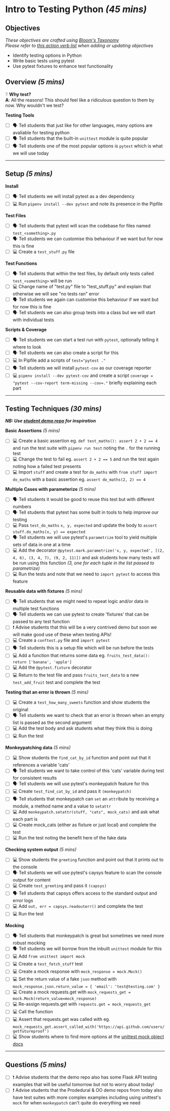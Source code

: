 # Intro to Testing Python _(45 mins)_

## Objectives
_These objectives are crafted using [Bloom's Taxonomy](https://tips.uark.edu/using-blooms-taxonomy/) \
Please refer to [this action verb list](https://tips.uark.edu/blooms-taxonomy-verb-chart/) when adding or updating objectives_
- Identify testing options in Python
- Write basic tests using pytest
- Use pytest fixtures to enhance test functionality

## Overview _(5 mins)_
:grey_question: **Why test?** \
**A**: All the reasons! This should feel like a ridiculous question to them by now. Why wouldn't we test?

**Testing Tools**
- [ ] :speaking_head: Tell students that just like for other languages, many options are avaliable for testing python
- [ ] :speaking_head: Tell students that the built-in `unittest` module is quite popular
- [ ] :speaking_head: Tell students one of the most popular options is `pytest` which is what we will use today

---

## Setup _(5 mins)_

**Install** 
- [ ] :speaking_head: Tell students we will install pytest as a dev dependency 
- [ ] :computer: Run `pipenv install --dev pytest` and note its presence in the Pipfile

**Test Files** 
- [ ] :speaking_head: Tell students that pytest will scan the codebase for files named `test_<something>.py`
- [ ] :speaking_head: Tell students we can customise this behaviour if we want but for now this is fine
- [ ] :computer: Create a `test_stuff.py` file

**Test Functions** 
- [ ] :speaking_head: Tell students that within the test files, by default only tests called `test_<something>` will be run
- [ ] :computer: Change name of "test.py" file to "test_stuff.py" and explain that otherwise we will see "no tests ran" error
- [ ] :speaking_head: Tell students we again can customise this behaviour if we want but for now this is fine
- [ ] :speaking_head: Tell students we can also group tests into a class but we will start with individual tests

**Scripts & Coverage**
- [ ] :speaking_head: Tell students we can start a test run with `pytest`, optionally telling it where to look
- [ ] :speaking_head: Tell students we can also create a script for this
- [ ] :computer: In Pipfile add a scripts of `test="pytest ."`
- [ ] :speaking_head: Tell students we will install `pytest-cov` as our coverage reporter
- [ ] :computer: `pipenv install --dev pytest-cov` and create a script `coverage = "pytest --cov-report term-missing --cov=."` briefly explaining each part

---

## Testing Techniques _(30 mins)_
_**NB: Use [student demo repo](https://github.com/getfutureproof/fp_study_notes_testing_with_pytest/blob/master/essentials/test_stuff.py) for inspiration**_

**Basic Assertions** _(5 mins)_
- [ ] :computer: Create a basic assertion eg. `def test_maths(): assert 2 + 2 == 4` and run the test suite with `pipenv run test` noting the `.` for the running test
- [ ] :computer: Change the test to fail eg. `assert 2 + 2 == 5` and run the test again noting how a failed test presents
- [ ] :computer: Import `stuff` and create a test for `do_maths` with `from stuff import do_maths` with a basic assertion eg. `assert do_maths(2, 2) == 4`

**Multiple Cases with parameterize** _(5 mins)_
- [ ] :speaking_head: Tell students it would be good to reuse this test but with different numbers
- [ ] :speaking_head: Tell students that pytest has some built in tools to help improve our testing
- [ ] :computer: Pass `test_do_maths` `x, y, expected` and update the body to `assert stuff.do_maths(x, y) == expected`
- [ ] :speaking_head: Tell students we will use pytest's `parametrize` tool to yield multiple sets of data in one at a time
- [ ] :computer: Add the decorator `@pytest.mark.parametrize('x, y, expected', [(2, 4, 6), (3, 4, 7), (9, 2, 11)])` and ask students how many tests will be run using this function _(3, one for each tuple in the list passed to parametrize)_
- [ ] :computer: Run the tests and note that we need to `import pytest` to access this feature

**Reusable data with fixtures** _(5 mins)_
- [ ] :speaking_head: Tell students that we might need to repeat logic and/or data in multiple test functions
- [ ] :speaking_head: Tell students we can use pytest to create 'fixtures' that can be passed to any test function
- [ ] :exclamation: Advise students that this will be a very contrived demo but soon we will make good use of these when testing APIs!
- [ ] :computer: Create a `conftest.py` file and `import pytest`
- [ ] :speaking_head: Tell students this is a setup file which will be run before the tests
- [ ] :computer: Add a function that returns some data eg. `fruits_test_data(): return ['banana', 'apple']`
- [ ] :computer: Add the `@pytest.fixture` decorator
- [ ] :computer: Return to the test file and pass `fruits_test_data` to a new `test_add_fruit` test and complete the test

**Testing that an error is thrown** _(5 mins)_
- [ ] :computer: Create a `test_how_many_sweets` function and show students the original
- [ ] :speaking_head: Tell students we want to check that an error is thrown when an empty list is passed as the second argument
- [ ] :computer: Add the test body and ask students what they think this is doing
- [ ] :computer: Run the test

**Monkeypatching data** _(5 mins)_
- [ ] :computer: Show students the `find_cat_by_id` function and point out that it references a variable 'cats'
- [ ] :speaking_head: Tell students we want to take control of this 'cats' variable during test for consistent results
- [ ] :speaking_head: Tell students we will use pytest's monkeypatch feature for this
- [ ] :computer: Create `test_find_cat_by_id` and pass it `(monkeypatch)`
- [ ] :speaking_head: Tell students that monkeypatch can `set` an `attr`ibute by receiving a module, a method name and a value to `setattr`
- [ ] :computer: Add `monkeypatch.setattr(stuff, "cats", mock_cats)` and ask what each part is
- [ ] :computer: Create mock_cats (either as fixture or just local) and complete the test
- [ ] :computer: Run the test noting the benefit here of the fake data

**Checking system output** _(5 mins)_
- [ ] :computer: Show students the `greeting` function and point out that it prints out to the console
- [ ] :speaking_head: Tell students we will use pytest's caysys feature to scan the console output for content
- [ ] :computer: Create `test_greeting` and pass it `(capsys)`
- [ ] :speaking_head: Tell students that capsys offers access to the standard output and error logs
- [ ] :computer: Add `out, err = capsys.readouterr()` and complete the test
- [ ] :computer: Run the test

**Mocking**
- [ ] :speaking_head: Tell students that monkeypatch is great but sometimes we need more robust mocking
- [ ] :speaking_head: Tell students we will borrow from the inbuilt `unittest` module for this
- [ ] :computer: Add `from unittest import mock`
- [ ] :computer: Create a `test_fetch_stuff` test
- [ ] :computer: Create a mock response with `mock_response = mock.Mock()`
- [ ] :computer: Set the return value of a fake `json` method with `mock_response.json.return_value = { 'email': 'test@testing.com' }`
- [ ] :computer: Create a mock requests.get with `mock_requests_get = mock.Mock(return_value=mock_response)`
- [ ] :computer: Re-assign requests.get with `requests.get = mock_requests_get`
- [ ] :computer: Call the function
- [ ] :computer: Assert that requests.get was called with eg. `mock_requests_get.assert_called_with('https://api.github.com/users/getfutureproof')`
- [ ] :computer: Show students where to find more options at the [unittest mock object docs](https://docs.python.org/3/library/unittest.mock.html)

---

## Questions _(5 mins)_
- [ ] :exclamation: Advise students that the demo repo also has some Flask API testing examples that will be useful tomorrow but not to worry about today!
- [ ] :exclamation: Advise students that the Prodedural & OO demo repos from today also have test suites with more complex examples including using unittest's `mock` for when `monkeypatch` can't quite do everything we need
